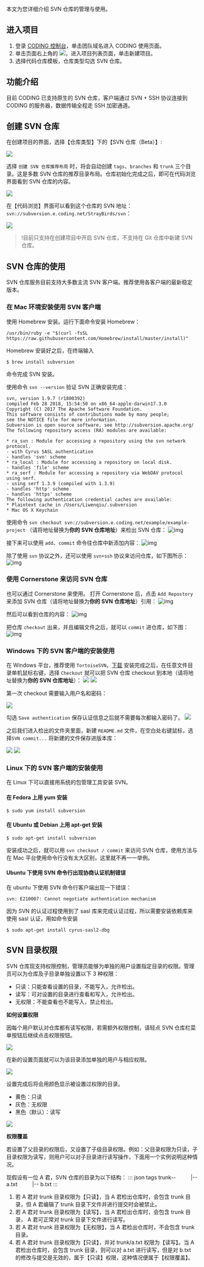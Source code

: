 本文为您详细介绍 SVN 仓库的管理与使用。

## 进入项目

1. 登录 [CODING 控制台](https://console.cloud.tencent.com/coding)，单击团队域名进入 CODING 使用页面。
2. 单击页面右上角的 <img src ="https://main.qcloudimg.com/raw/d94a8e60dd3a41d0af07d72ae0e9d70e.png" style ="margin:0">，进入项目列表页面，单击新建项目。
3. 选择代码仓库模板，仓库类型勾选 SVN 仓库。

## 功能介绍

目前 CODING 已支持原生的 SVN 仓库，客户端通过 SVN + SSH 协议连接到 CODING 的服务器，数据传输全程走 SSH 加密通道。

## 创建 SVN 仓库

在创建项目的界面，选择【仓库类型】下的【SVN 仓库（Beta）】:

![](https://help-assets.codehub.cn/enterprise/20200326150442.png)

选择 `创建 SVN 仓库推荐布局` 时，将会自动创建 `tags`、`branches` 和 `trunk` 三个目录。这是多数 SVN 仓库的推荐目录布局。仓库初始化完成之后，即可在代码浏览界面看到 SVN 仓库的内容。

![](https://help-assets.codehub.cn/enterprise/20200326150742.png)

在【代码浏览】界面可以看到这个仓库的 SVN 地址：`svn://subversion.e.coding.net/StrayBirds/svn`：

![](https://help-assets.codehub.cn/enterprise/20200326150903.png)

>!目前只支持在创建项目中开启 SVN 仓库，不支持在 Git 仓库中新建 SVN 仓库。

## SVN 仓库的使用

SVN 仓库服务目前支持大多数主流 SVN 客户端。推荐使用各客户端的最新稳定版本。

### 在 Mac 环境安装使用 SVN 客户端

使用 Homebrew 安装。运行下面命令安装 Homebrew：

```shell
/usr/bin/ruby -e "$(curl -fsSL https://raw.githubusercontent.com/Homebrew/install/master/install)"
```

Homebrew 安装好之后，在终端输入

```shell
$ brew install subversion
```

命令完成 SVN 安装。

 使用命令 `svn --version` 验证 SVN 正确安装完成：

```shell
svn, version 1.9.7 (r1800392)
compiled Feb 28 2018, 15:54:50 on x86_64-apple-darwin17.3.0
Copyright (C) 2017 The Apache Software Foundation.
This software consists of contributions made by many people;
see the NOTICE file for more information.
Subversion is open source software, see http://subversion.apache.org/
The following repository access (RA) modules are available:

* ra_svn : Module for accessing a repository using the svn network protocol.
- with Cyrus SASL authentication
- handles 'svn' scheme
* ra_local : Module for accessing a repository on local disk.
- handles 'file' scheme
* ra_serf : Module for accessing a repository via WebDAV protocol using serf.
- using serf 1.3.9 (compiled with 1.3.9)
- handles 'http' scheme
- handles 'https' scheme
The following authentication credential caches are available:
* Plaintext cache in /Users/Liwenqiu/.subversion
* Mac OS X Keychain
```

使用命令 `svn checkout svn://subversion.e.coding.net/example/example-project` （请将地址替换为**你的 SVN 仓库地址**）来检出 SVN 仓库：
 ![img](https://dn-coding-net-production-pp.codehub.cn/79f4f1d8-1284-4e25-80c8-c772d8d3d46b.png)

 接下来可以使用 `add`、`commit` 命令往仓库中新添加内容：
 ![img](https://dn-coding-net-production-pp.codehub.cn/953883c3-303c-4e19-97d8-90a9f4d82999.png)

 除了使用 `svn` 协议之外，还可以使用 `svn+ssh` 协议来访问仓库，如下图所示：
 ![img](https://dn-coding-net-production-pp.codehub.cn/5998416a-1067-49a0-b30b-d425f586ce1d.png)

### 使用 Cornerstone 来访问 SVN 仓库

也可以通过 Cornerstone 来使用。
 打开 Cornerstone 后，点击 `Add Repostory` 来添加 SVN 仓库（请将地址替换为**你的 SVN 仓库地址**）引用：
 ![img](https://dn-coding-net-production-pp.codehub.cn/b3074e45-1961-4bb9-94f7-e0efecb6c627.png)

 然后可以看到仓库的内容：
 ![img](https://dn-coding-net-production-pp.codehub.cn/364bdabe-4454-4fa1-acb1-75665eed00ef.png)

 把仓库 `checkout` 出来，并且编辑文件之后，就可以 `commit` 进仓库，如下图：
 ![img](https://dn-coding-net-production-pp.codehub.cn/fcc69ab7-b645-40a8-9ed1-3f046c9f2f59.png)

### Windows 下的 SVN 客户端的安装使用

在 Windows 平台，推荐使用 `TortoiseSVN`，[下载](https://tortoisesvn.net/downloads.html) 安装完成之后，在任意文件目录单机鼠标右键，选择 `Checkout` 就可以把 SVN 仓库 checkout 到本地（请将地址替换为**你的 SVN 仓库地址**）：
![](https://help-assets.codehub.cn/enterprise/20190717172527.png)
![](https://help-assets.codehub.cn/enterprise/20191204174703.png)

第一次 checkout 需要输入用户名和密码：

![](https://help-assets.codehub.cn/enterprise/20191204174739.png)

勾选 `Save authentication` 保存认证信息之后就不需要每次都输入密码了。
![](https://help-assets.codehub.cn/enterprise/20191204174815.png)

之后我们进入检出的文件夹里面，新建 `README.md` 文件，在空白处右键鼠标，选择`SVN commit...` 将新建的文件保存进版本库：

![](https://help-assets.codehub.cn/enterprise/20191204174903.png)
![](https://help-assets.codehub.cn/enterprise/20191204174935.png)

### Linux 下的 SVN 客户端的安装使用

在 Linux 下可以直接用系统的包管理工具安装 SVN。

#### 在 Fedora 上用 yum 安装

```shell
$ sudo yum install subversion
```

#### 在 Ubuntu 或 Debian 上用 apt-get 安装

```shell
$ sudo apt-get install subversion
```

安装成功之后，就可以用 `svn checkout / commit` 来访问 SVN 仓库，使用方法与在 Mac 平台使用命令行没有太大区别，这里就不再一一举例。

#### Ubuntu 下使用 SVN 命令行出现协商认证机制错误

在 ubuntu 下使用 SVN 命令行客户端出现一下错误：
```
svn: E210007: Cannot negotiate authentication mechanism
```

因为 SVN 的认证过程使用到了 sasl 库来完成认证过程，所以需要安装依赖库来使用 sasl 认证，用如命令安装

```shell
$ sudo apt-get install cyrus-sasl2-dbg
```

## SVN 目录权限

SVN 仓库现支持权限控制，管理员能够为单独的用户设置指定目录的权限。管理员可以为仓库及子目录单独设置以下 3 种权限：

-   只读：只能查看设置的目录，不能写入，允许检出。
-   读写：可对设置的目录进行查看和写入，允许检出。
-   无权限：不能查看也不能写入，禁止检出。

**如何设置权限**

因每个用户默认对仓库都有读写权限，若需额外权限控制，请轻点 SVN 仓库栏菜单按钮后继续点击权限按钮。

![](https://help-assets.codehub.cn/enterprise/20200702145532.png)

在新的设置页面就可以为该目录添加单独的用户与相应权限。

![](https://help-assets.codehub.cn/enterprise/20200702145720.png)

设置完成后将会用颜色显示被设置过权限的目录。

-   黄色：只读
-   灰色：无权限
-   黑色（默认）：读写

![](https://help-assets.codehub.cn/enterprise/20200702150533.png)

**权限覆盖**

若设置了父目录的权限后，又设置了子级目录权限。例如：父目录权限为只读，子目录权限为读写，则用户可以对子目录进行读写操作，下面用一个实例说明这种情况。

现假设有一位 A 君，SVN 仓库的目录为以下结构：
<dx-codeblock>
:::  json
tags
trunk--
     |-- a.txt
     |-- b.txt
:::
</dx-codeblock>

1. 若 A 君对 trunk 目录权限为【只读】，当 A 君检出仓库时，会包含 trunk 目录，但 A 君编辑了 trunk 目录下文件并进行提交时会被禁止。
2. 若 A 君对 trunk 目录权限为【读写】，当 A 君检出仓库时，会包含 trunk 目录， A 君可正常对 trunk 目录下文件进行读写。
3. 若 A 君对 trunk 目录权限为【无权限】，当 A 君检出仓库时，不会包含 trunk 目录。
4. 若 A 君对 trunk 目录权限为【只读】，并对 trunk/a.txt 权限为【读写】。当 A 君检出仓库时，会包含 trunk 目录，则可以对 a.txt 进行读写，但是对 b.txt 的修改与提交是无效的，属于【只读】权限，这种情况便属于【权限覆盖】。
